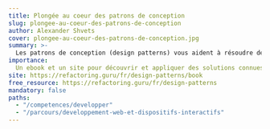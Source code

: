 ```yaml
---
title: Plongée au coeur des patrons de conception
slug: plongee-au-coeur-des-patrons-de-conception
author: Alexander Shvets
cover: plongee-au-coeur-des-patrons-de-conception.jpg
summary: >-
  Les patrons de conception (design patterns) vous aident à résoudre des problèmes récurrents rencontrés dans la conception de logiciels. Vous ne pouvez cependant pas vous contenter de trouver un patron et de le recopier dans votre programme, comme vous le feriez avec des fonctions ou des bibliothèques prêtes à l'emploi. Un patron, ce n’est pas un bout de code spécifique, mais plutôt un concept général destiné à résoudre un problème précis. Ce sont des sortes de plans ou de schémas que l’on peut personnaliser afin de résoudre un problème récurrent dans notre code.
importance:
  Un ebook et un site pour découvrir et appliquer des solutions connues à des problèmes récurrents"
site: https://refactoring.guru/fr/design-patterns/book
free_resource: https://refactoring.guru/fr/design-patterns
mandatory: false
paths:
  - "/competences/developper"
  - "/parcours/developpement-web-et-dispositifs-interactifs"
---
```

